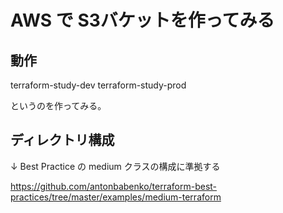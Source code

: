 # AWS で S3バケットを作ってみる

## 動作

terraform-study-dev
terraform-study-prod

というのを作ってみる。

## ディレクトリ構成

↓ Best Practice の medium クラスの構成に準拠する

https://github.com/antonbabenko/terraform-best-practices/tree/master/examples/medium-terraform
